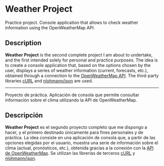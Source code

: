 # Weather Project

<!-- Insignias que ya tendré que ver después si meto o no -->
<!-- [![build](https://github.com/aseprite/aseprite/actions/workflows/build.yml/badge.svg)](https://github.com/aseprite/aseprite/actions/workflows/build.yml)
[![Translation Status](https://hosted.weblate.org/widget/aseprite/aseprite/svg-badge.svg)](https://hosted.weblate.org/engage/aseprite/)
[![Discourse Community](https://img.shields.io/badge/discourse-community-brightgreen.svg?style=flat)](https://community.aseprite.org/)
[![Discord Server](https://discordapp.com/api/guilds/324979738533822464/embed.png)](https://discord.gg/Yb2CeX8) -->

Practice project. Console application that allows to check weather information using the OpenWeatherMap API.

## Description

**Weather Project** is the second complete project I am about to undertake, and the first intended solely for personal and practice purposes. The idea is to create a console application that, based on the options chosen by the user, displays a series of weather information (current, forecasts, etc.), obtained through a connection to the [OpenWeatherMap API](https://openweathermap.org/api). The third-party libraries [cURL](https://curl.se/libcurl/) and [nlohmann/json](https://github.com/nlohmann/json) are used.

---

Proyecto de práctica. Aplicación de consola que permite consultar información sobre el clima utilizando la API de OpenWeatherMap.

## Descripción

**Weather Project** es el segundo proyecto completo que me dispongo a hacer, y el primero destinado únicamente para fines personales y de práctica. La idea consiste en una aplicación de consola que, a partir de las opciones elegidas por el usuario, muestra una serie de información sobre el clima (actual, pronósticos, etc.), obtenida gracias a la conexión con la [API de OpenWeatherMap](https://openweathermap.org/api). Se utilizan las librerías de terceros [cURL](https://curl.se/libcurl/) y [nlohmann/json](https://github.com/nlohmann/json).
